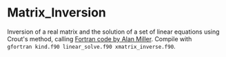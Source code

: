 # Matrix_Inversion
Inversion of a real matrix and the solution of a set of linear equations using Crout's method, calling [Fortran code by Alan Miller](https://jblevins.org/mirror/amiller/). Compile with<br> 
`gfortran kind.f90 linear_solve.f90 xmatrix_inverse.f90`.
